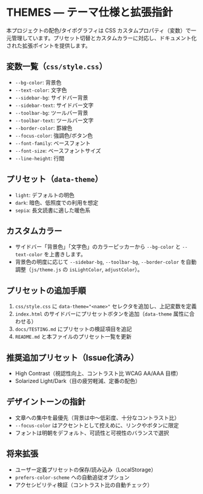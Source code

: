 # THEMES — テーマ仕様と拡張指針

本プロジェクトの配色/タイポグラフィは CSS カスタムプロパティ（変数）で一元管理しています。プリセット切替とカスタムカラーに対応し、ドキュメント化された拡張ポイントを提供します。

## 変数一覧（`css/style.css`）

- `--bg-color`: 背景色
- `--text-color`: 文字色
- `--sidebar-bg`: サイドバー背景
- `--sidebar-text`: サイドバー文字
- `--toolbar-bg`: ツールバー背景
- `--toolbar-text`: ツールバー文字
- `--border-color`: 罫線色
- `--focus-color`: 強調色/ボタン色
- `--font-family`: ベースフォント
- `--font-size`: ベースフォントサイズ
- `--line-height`: 行間

## プリセット（`data-theme`）

- `light`: デフォルトの明色
- `dark`: 暗色、低照度での利用を想定
- `sepia`: 長文読書に適した暖色系

## カスタムカラー

- サイドバー「背景色」「文字色」のカラーピッカーから `--bg-color` と `--text-color` を上書きします。
- 背景色の明度に応じて `--sidebar-bg`, `--toolbar-bg`, `--border-color` を自動調整（`js/theme.js` の `isLightColor`, `adjustColor`）。

## プリセットの追加手順

1. `css/style.css` に `data-theme="<name>"` セレクタを追加し、上記変数を定義
2. `index.html` のサイドバーにプリセットボタンを追加（`data-theme` 属性に合わせる）
3. `docs/TESTING.md` にプリセットの検証項目を追記
4. `README.md` と本ファイルのプリセット一覧を更新

## 推奨追加プリセット（Issue化済み）

- High Contrast（視認性向上、コントラスト比 WCAG AA/AAA 目標）
- Solarized Light/Dark（目の疲労軽減、定番の配色）

## デザイントーンの指針

- 文章への集中を最優先（背景は中〜低彩度、十分なコントラスト比）
- `--focus-color` はアクセントとして控えめに、リンクやボタンに限定
- フォントは明朝をデフォルト、可読性と可視性のバランスで選択

## 将来拡張

- ユーザー定義プリセットの保存/読み込み（LocalStorage）
- `prefers-color-scheme` への自動追従オプション
- アクセシビリティ検証（コントラスト比の自動チェック）
